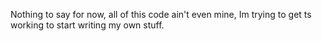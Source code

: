 Nothing to say for now, all of this code ain't even mine, Im trying to get ts working to start writing my own stuff. 
